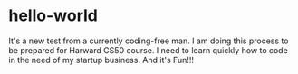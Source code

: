 # hello-world
It's a new test from a currently coding-free man.
I am doing this process to be prepared for Harward CS50 course.
I need to learn quickly how to code in the need of my startup business.
And it's Fun!!!
